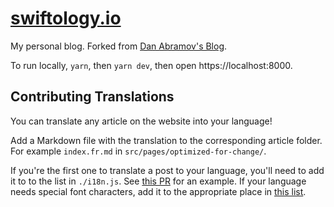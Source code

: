 # [swiftology.io](https://swiftology.io/)

My personal blog. Forked from [Dan Abramov's Blog](https://github.com/gaearon/overreacted.io). 

To run locally, `yarn`, then `yarn dev`, then open https://localhost:8000.

## Contributing Translations

You can translate any article on the website into your language!

Add a Markdown file with the translation to the corresponding article folder. For example `index.fr.md` in `src/pages/optimized-for-change/`.

If you're the first one to translate a post to your language, you'll need to add it to to the list in `./i18n.js`. See [this PR](https://github.com/gaearon/overreacted.io/pull/159) for an example. If your language needs special font characters, add it to the appropriate place in [this list](https://github.com/Alex-Ozun/swiftology.io/blob/5de6c128f798506a54a1a34c32cd5446beecc272/src/utils/i18n.js#L15).
